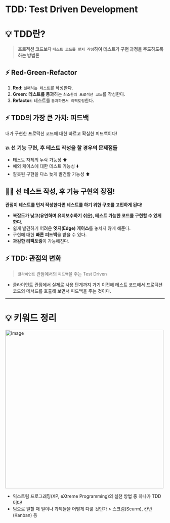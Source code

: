 # TDD: Test Driven Development

# 💡 TDD란?

> **프로적션 코드보다 `테스트 코드를 먼저 작성`하여 테스트가 구현 과정을 주도하도록 하는 방법론**

## ⚡️ Red-Green-Refactor

1. **Red**: `실패하는 테스트`를 작성한다.
2. **Green**: **테스트를 통과**하는 `최소한의 프로적션 코드`를 작성한다.
3. **Refactor**: 테스트를 `통과하면서 리팩토링`한다.

## ⚡️ TDD의 가장 큰 가치: 피드백

내가 구현한 프로덕션 코드에 대한 빠르고 확실한 피드백이다!

### 💥 선 기능 구현, 후 테스트 작성을 할 경우의 문제점들

- 테스트 자체의 누락 가능성 ⬆️
- 예외 케이스에 대한 테스트 가능성 ⬇️ 
- 잘못된 구현을 다소 늦게 발견할 가능성 ⬆️

## 👍🏻 선 테스트 작성, 후 기능 구현의 장점!

**관점이 테스트를 먼저 작성한다면 테스트를 하기 위한 구조를 고민하게 된다!**

- **복잡도가 낮고(유연하며 유지보수하기 쉬운), 테스트 가능한 코드를 구현할 수 있게 한다.**
- 쉽게 발견하기 어려운 **엣지(Edge) 케이스**를 놓치지 않게 해준다.
- 구현에 대한 **빠른 피드백**을 받을 수 있다.
- **과감한 리팩토링**이 가능해진다.

## ⚡️ TDD: 관점의 변화

> `클라이언트` 관점에서의 `피드백`을 주는 Test Driven
- 클라이언트 관점에서 실제로 사용 단계까지 가기 이전에 테스트 코드에서 프로덕션 코드의 메서드를 호출해 보면서 피드백을 주는 것이다.

---

# 💡 키워드 정리

<img width="500" alt="Image" src="https://github.com/user-attachments/assets/42ca678d-9dc7-45c9-ac9c-ec4acad0bfe5"/>

- 익스트림 프로그래밍(XP, eXtreme Programming)의 실천 방법 중 하나가 TDD 이다!
- 팀으로 일할 때 일이나 과제들을 어떻게 다룰 것인가 > 스크럼(Scurm), 칸반(Kanban) 등
